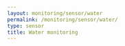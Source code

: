 ```yaml
---
layout: monitoring/sensor/water
permalink: /monitoring/sensor/water/
type: sensor
title: Water monitoring
---
```

